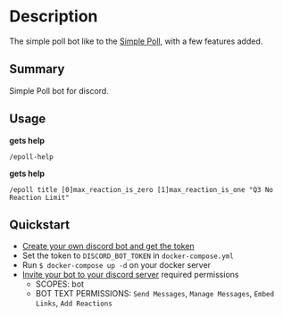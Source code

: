 # Description

The simple poll bot like to the [Simple Poll](https://discord.bots.gg/bots/324631108731928587), with a few features added.

## Summary

Simple Poll bot for discord.

## Usage

**gets help**

`/epoll-help`

**gets help**

`/epoll title [0]max_reaction_is_zero [1]max_reaction_is_one "Q3 No Reaction Limit"`

## Quickstart

* [Create your own discord bot and get the token](https://qiita.com/PinappleHunter/items/af4ccdbb04727437477f#bot%E7%94%A8%E3%81%AE%E3%83%88%E3%83%BC%E3%82%AF%E3%83%B3%E3%82%92%E6%89%8B%E3%81%AB%E5%85%A5%E3%82%8C%E3%82%8B)
* Set the token to `DISCORD_BOT_TOKEN` in `docker-compose.yml`
* Run `$ docker-compose up -d` on your docker server
* [Invite your bot to your discord server](https://discordpy.readthedocs.io/en/latest/discord.html#inviting-your-bot)
required permissions
  * SCOPES: bot
  * BOT TEXT PERMISSIONS: `Send Messages`, `Manage Messages`, `Embed Links`, `Add Reactions`
